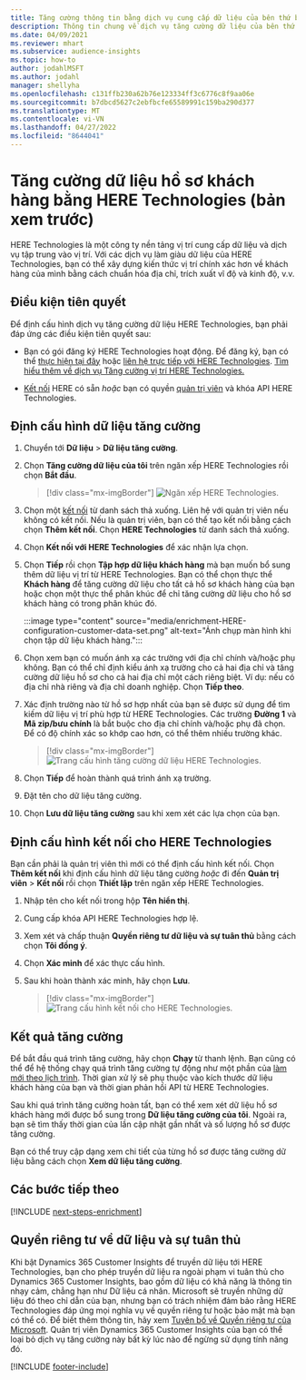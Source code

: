 ```yaml
---
title: Tăng cường thông tin bằng dịch vụ cung cấp dữ liệu của bên thứ ba HERE Technologies
description: Thông tin chung về dịch vụ tăng cường dữ liệu của bên thứ ba HERE Technologies.
ms.date: 04/09/2021
ms.reviewer: mhart
ms.subservice: audience-insights
ms.topic: how-to
author: jodahlMSFT
ms.author: jodahl
manager: shellyha
ms.openlocfilehash: c131ffb230a62b76e123334ff3c6776c8f9aa06e
ms.sourcegitcommit: b7dbcd5627c2ebfbcfe65589991c159ba290d377
ms.translationtype: MT
ms.contentlocale: vi-VN
ms.lasthandoff: 04/27/2022
ms.locfileid: "8644041"
---
```

# <a name="enrichment-of-customer-profiles-with-here-technologies-preview"></a>Tăng cường dữ liệu hồ sơ khách hàng bằng HERE Technologies (bản xem trước)

HERE Technologies là một công ty nền tảng vị trí cung cấp dữ liệu và dịch vụ tập trung vào vị trí. Với các dịch vụ làm giàu dữ liệu của HERE Technologies, bạn có thể xây dựng kiến thức vị trí chính xác hơn về khách hàng của mình bằng cách chuẩn hóa địa chỉ, trích xuất vĩ độ và kinh độ, v.v.

## <a name="prerequisites"></a>Điều kiện tiên quyết

Để định cấu hình dịch vụ tăng cường dữ liệu HERE Technologies, bạn phải đáp ứng các điều kiện tiên quyết sau:

- Bạn có gói đăng ký HERE Technologies hoạt động. Để đăng ký, bạn có thể [thực hiện tại đây](https://developer.here.com/sign-up?utm_medium=referral&utm_source=Microsoft-Dynamics-CI&create=Freemium-Basic) hoặc [liên hệ trực tiếp với HERE Technologies](https://developer.here.com/help?utm_medium=referral&utm_source=Microsoft-Dynamics-CI#how-can-we-help-you). [Tìm hiểu thêm về dịch vụ Tăng cường vị trí HERE Technologies.](https://developer.here.com/location-enrichment?cid=Dev-MicrosoftDynamics-DB-0-Dev-&utm_source=MicrosoftDynamics&utm_medium=referral&utm_campaign=Online_Dev_ReferralMicrosoft)

- [Kết nối](connections.md) HERE có sẵn *hoặc* bạn có quyền [quản trị viên](permissions.md#admin) và khóa API HERE Technologies.

## <a name="configure-the-enrichment"></a>Định cấu hình dữ liệu tăng cường

1. Chuyển tới **Dữ liệu** > **Dữ liệu tăng cường**. 

1. Chọn **Tăng cường dữ liệu của tôi** trên ngăn xếp HERE Technologies rồi chọn **Bắt đầu**.

   > [!div class="mx-imgBorder"]
   > ![Ngăn xếp HERE Technologies.](media/HERE-tile.png "lát HERE Technologies")

1. Chọn một [kết nối](connections.md) từ danh sách thả xuống. Liên hệ với quản trị viên nếu không có kết nối. Nếu là quản trị viên, bạn có thể tạo kết nối bằng cách chọn **Thêm kết nối**. Chọn **HERE Technologies** từ danh sách thả xuống. 

1. Chọn **Kết nối với HERE Technologies** để xác nhận lựa chọn.

1.  Chọn **Tiếp** rồi chọn **Tập hợp dữ liệu khách hàng** mà bạn muốn bổ sung thêm dữ liệu vị trí từ HERE Technologies. Bạn có thể chọn thực thể **Khách hàng** để tăng cường dữ liệu cho tất cả hồ sơ khách hàng của bạn hoặc chọn một thực thể phân khúc để chỉ tăng cường dữ liệu cho hồ sơ khách hàng có trong phân khúc đó.

    :::image type="content" source="media/enrichment-HERE-configuration-customer-data-set.png" alt-text="Ảnh chụp màn hình khi chọn tập dữ liệu khách hàng.":::

1. Chọn xem bạn có muốn ánh xạ các trường với địa chỉ chính và/hoặc phụ không. Bạn có thể chỉ định kiểu ánh xạ trường cho cả hai địa chỉ và tăng cường dữ liệu hồ sơ cho cả hai địa chỉ một cách riêng biệt. Ví dụ: nếu có địa chỉ nhà riêng và địa chỉ doanh nghiệp. Chọn **Tiếp theo**.

1. Xác định trường nào từ hồ sơ hợp nhất của bạn sẽ được sử dụng để tìm kiếm dữ liệu vị trí phù hợp từ HERE Technologies. Các trường **Đường 1** và **Mã zip/bưu chính** là bắt buộc cho địa chỉ chính và/hoặc phụ đã chọn. Để có độ chính xác so khớp cao hơn, có thể thêm nhiều trường khác.

   > [!div class="mx-imgBorder"]
   > ![Trang cấu hình tăng cường dữ liệu HERE Technologies.](media/enrichment-HERE-configuration.png "Trang cấu hình tăng cường dữ liệu HERE Technologies")

1. Chọn **Tiếp** để hoàn thành quá trình ánh xạ trường.

1. Đặt tên cho dữ liệu tăng cường. 

1. Chọn **Lưu dữ liệu tăng cường** sau khi xem xét các lựa chọn của bạn.

## <a name="configure-the-connection-for-here-technologies"></a>Định cấu hình kết nối cho HERE Technologies 

Bạn cần phải là quản trị viên thì mới có thể định cấu hình kết nối. Chọn **Thêm kết nối** khi định cấu hình dữ liệu tăng cường *hoặc* đi đến **Quản trị viên** > **Kết nối** rồi chọn **Thiết lập** trên ngăn xếp HERE Technologies.

1. Nhập tên cho kết nối trong hộp **Tên hiển thị**.

1. Cung cấp khóa API HERE Technologies hợp lệ.

1. Xem xét và chấp thuận **Quyền riêng tư dữ liệu và sự tuân thủ** bằng cách chọn **Tôi đồng ý**.

1. Chọn **Xác minh** để xác thực cấu hình.

1. Sau khi hoàn thành xác minh, hãy chọn **Lưu**.

   > [!div class="mx-imgBorder"]
   > ![Trang cấu hình kết nối cho HERE Technologies.](media/enrichment-HERE-connection.png "Trang cấu hình kết nối cho HERE Technologies")

## <a name="enrichment-results"></a>Kết quả tăng cường

Để bắt đầu quá trình tăng cường, hãy chọn **Chạy** từ thanh lệnh. Bạn cũng có thể để hệ thống chạy quá trình tăng cường tự động như một phần của [làm mới theo lịch trình](system.md#schedule-tab). Thời gian xử lý sẽ phụ thuộc vào kích thước dữ liệu khách hàng của bạn và thời gian phản hồi API từ HERE Technologies.

Sau khi quá trình tăng cường hoàn tất, bạn có thể xem xét dữ liệu hồ sơ khách hàng mới được bổ sung trong **Dữ liệu tăng cường của tôi**. Ngoài ra, bạn sẽ tìm thấy thời gian của lần cập nhật gần nhất và số lượng hồ sơ được tăng cường.

Bạn có thể truy cập dạng xem chi tiết của từng hồ sơ được tăng cường dữ liệu bằng cách chọn **Xem dữ liệu tăng cường**.

## <a name="next-steps"></a>Các bước tiếp theo

[!INCLUDE [next-steps-enrichment](includes/next-steps-enrichment.md)]

## <a name="data-privacy-and-compliance"></a>Quyền riêng tư về dữ liệu và sự tuân thủ

Khi bật Dynamics 365 Customer Insights để truyền dữ liệu tới HERE Technologies, bạn cho phép truyền dữ liệu ra ngoài phạm vi tuân thủ cho Dynamics 365 Customer Insights, bao gồm dữ liệu có khả năng là thông tin nhạy cảm, chẳng hạn như Dữ liệu cá nhân. Microsoft sẽ truyền những dữ liệu đó theo chỉ dẫn của bạn, nhưng bạn có trách nhiệm đảm bảo rằng HERE Technologies đáp ứng mọi nghĩa vụ về quyền riêng tư hoặc bảo mật mà bạn có thể có. Để biết thêm thông tin, hãy xem [Tuyên bố về Quyền riêng tư của Microsoft](https://go.microsoft.com/fwlink/?linkid=396732).
Quản trị viên Dynamics 365 Customer Insights của bạn có thể loại bỏ dịch vụ tăng cường này bất kỳ lúc nào để ngừng sử dụng tính năng đó.


[!INCLUDE [footer-include](includes/footer-banner.md)]
